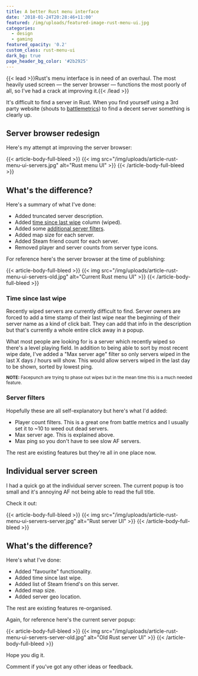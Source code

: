 ```yaml
---
title: A better Rust menu interface
date: '2018-01-24T20:28:46+11:00'
featured: /img/uploads/featured-image-rust-menu-ui.jpg
categories:
  - design
  - gaming
featured_opacity: '0.2'
custom_class: rust-menu-ui
dark_bg: true
page_header_bg_color: '#2b2925'
---
```

{{< lead >}}Rust's menu interface is in need of an overhaul. The most heavily used screen &mdash; the server browser &mdash; functions the most poorly of all, so I've had a crack at improving it.{{< /lead >}}

It's difficult to find a server in Rust. When you find yourself using a 3rd party website (shouts to [battlemetrics](https://www.battlemetrics.com/servers/rust)) to find a decent server something is clearly up. 

## Server browser redesign

Here's my attempt at improving the server browser:

{{< article-body-full-bleed >}}
{{< img src="/img/uploads/article-rust-menu-ui-servers.jpg" alt="Rust menu UI" >}} 
{{< /article-body-full-bleed >}}

## What's the difference?

Here's a summary of what I've done:

* Added truncated server description.
* Added [time since last wipe](#time-since-last-wipe) column (wiped).
* Added some [additional server filters](#server-filters).
* Added map size for each server.
* Added Steam friend count for each server.
* Removed player and server counts from server type icons.

For reference here's the server browser at the time of publishing:

{{< article-body-full-bleed >}}
{{< img src="/img/uploads/article-rust-menu-ui-servers-old.jpg" alt="Current Rust menu UI" >}}
{{< /article-body-full-bleed >}}

### Time since last wipe

Recently wiped servers are currently difficult to find. Server owners are forced to add a time stamp of their last wipe near the beginning of their server name as a kind of click bait. They can add that info in the description but that's currently a whole entire click away in a popup.

What most people are looking for is a server which recently wiped so there's a level playing field. In addition to being able to sort by most recent wipe date, I've added a "Max server age" filter so only servers wiped in the last X days / hours will show. This would allow servers wiped in the last day to be shown, sorted by lowest ping.

<small>**NOTE:** Facepunch are trying to phase out wipes but in the mean time this is a much needed feature.</small>

### Server filters

Hopefully these are all self-explanatory but here's what I'd added:

* Player count filters. This is a great one from battle metrics and I usually set it to ~10 to weed out dead servers.
* Max server age. This is explained above.
* Max ping so you don't have to see slow AF servers.

The rest are existing features but they're all in one place now.

## Individual server screen

I had a quick go at the individual server screen. The current popup is too small and it's annoying AF not being able to read the full title. 

Check it out:

{{< article-body-full-bleed >}}
{{< img src="/img/uploads/article-rust-menu-ui-servers-server.jpg" alt="Rust server UI" >}}
{{< /article-body-full-bleed >}}

## What's the difference?

Here's what I've done:

* Added "favourite" functionality.
* Added time since last wipe.
* Added list of Steam friend's on this server.
* Added map size.
* Added server geo location.

The rest are existing features re-organised.

Again, for reference here's the current server popup:

{{< article-body-full-bleed >}}
{{< img src="/img/uploads/article-rust-menu-ui-servers-server-old.jpg" alt="Old Rust server UI" >}}
{{< /article-body-full-bleed >}}

Hope you dig it. 

Comment if you've got any other ideas or feedback.